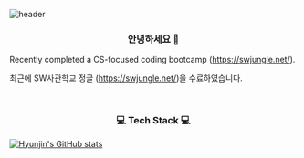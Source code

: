 ![header](https://capsule-render.vercel.app/api?type=Waving&color=0:FFB7C8,100:FF6D90&height=150&section=header&text=KIM_HYUN_JIN&fontSize=70&fontColor=FFFFFF)


<h3 align="center"> 안녕하세요 👋</h3>

<!--
**JJineu/JJineu** is a ✨ _special_ ✨ repository because its `README.md` (this file) appears on your GitHub profile.

- 🔭 I’m currently working on ...
- 🌱 I’m currently learning ...
- 👯 I’m looking to collaborate on ...
- 🤔 I’m looking for help with ...
- 💬 Ask me about ...
- 📫 How to reach me: ...
- 😄 Pronouns: ...
- ⚡ Fun fact: ...
-->


<!--My name is Hyunjin Kim (or Joice). Here are some facts about me.-->

Recently completed a CS-focused coding bootcamp (https://swjungle.net/).
<!--Here is my LinkedIn profile if you're interested in me.-->

<!--현재 테크산업으로 커리어 전환을 준비하는 김현진이라고 합니다.-->

최근에 SW사관학교 정글 (https://swjungle.net/)을 수료하였습니다.
<!--기술와 금융의 시너지에 대해 관심이 많습니다.-->


<br>

<h3 align="center">💻 Tech Stack 💻</h3>

<!--
<p align="center">*------ 🌳 Used as main ------*</p>
<p align="center">
  <img src="https://img.shields.io/badge/Python-3766AB?style=flat-square&logo=Python&logoColor=white">
</p>
<br>

<p align="center">*------ 🌱 Used at least once ------*</p>
<p align="center">

  <img src="https://img.shields.io/badge/C-A8B9CC?style=flat-square&logo=C&logoColor=white">
  <img src="https://img.shields.io/badge/Javascript-ffb13b?style=flat-square&logo=javascript&logoColor=white">
  <img src="https://img.shields.io/badge/React-61DAFB?style=flat-square&logo=React&logoColor=white">
  <img src="https://img.shields.io/badge/css-1572B6?style=flat-square&logo=css3&logoColor=white">
  <img src="https://img.shields.io/badge/Mysql-E6B91E?style=flat-square&logo=MySql&logoColor=white">
  <img src="https://img.shields.io/badge/aws-333664?style=flat-square&logo=amazon-aws&logoColor=white">
  <img src="https://img.shields.io/badge/MongoDB-47A248?style=flat-square&logo=MongoDB&logoColor=white">
</p>
-->


[![Hyunjin's GitHub stats](https://github-readme-stats.vercel.app/api?username=JJineu&theme=tokyonight&line_height=20)](https://github.com/JJineu/github-readme-stats) 
<!--
[![Solved.ac Profile](http://mazassumnida.wtf/api/v2/generate_badge?boj=joicekim7)](https://solved.ac/joicekim7/)
-->
<!--
[![Top Langs](https://github-readme-stats.vercel.app/api/top-langs/?username=JJineu&layout=compact&theme=tokyonight&langs_count=6)](https://github.com/JJineu/github-readme-stats)
-->



